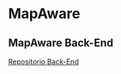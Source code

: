 # MapAware
## MapAware Back-End
[Repositorio Back-End](https://github.com/lucasgaraglia/mapaware-backend/)
